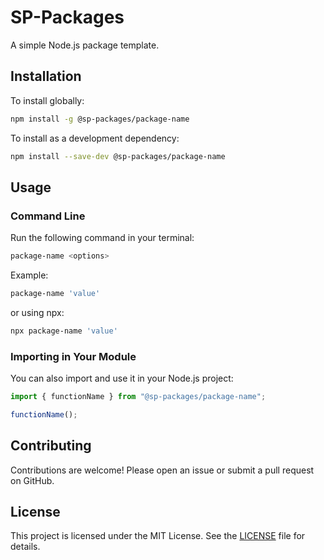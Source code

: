 # SP-Packages

A simple Node.js package template.

## Installation

To install globally:

```sh
npm install -g @sp-packages/package-name
```

To install as a development dependency:

```sh
npm install --save-dev @sp-packages/package-name
```

## Usage

### Command Line

Run the following command in your terminal:

```sh
package-name <options>
```

Example:

```sh
package-name 'value'
```

or using npx:

```sh
npx package-name 'value'
```

### Importing in Your Module

You can also import and use it in your Node.js project:

```js
import { functionName } from "@sp-packages/package-name";

functionName();
```

## Contributing

Contributions are welcome! Please open an issue or submit a pull request on GitHub.

## License

This project is licensed under the MIT License. See the [LICENSE](LICENSE) file for details.
